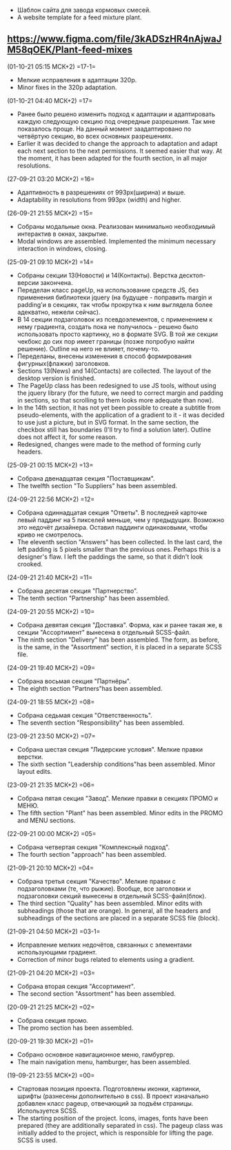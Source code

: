 - Шаблон сайта для завода кормовых смесей.
- A website template for a feed mixture plant.

https://www.figma.com/file/3kADSzHR4nAjwaJM58qOEK/Plant-feed-mixes
-----

(01-10-21 05:15 МСК+2) =17-1=
- Мелкие исправления в адаптации 320p.
- Minor fixes in the 320p adaptation.

(01-10-21 04:40 МСК+2) =17=
- Ранее было решено изменить подход к адаптации и адаптировать каждую следующую секцию под очередные разрешения. Так мне показалось проще. На данный момент заадаптировано по четвёртую секцию, во всех основных разрешениях.
- Earlier it was decided to change the approach to adaptation and adapt each next section to the next permissions. It seemed easier that way. At the moment, it has been adapted for the fourth section, in all major resolutions.


(27-09-21 03:20 МСК+2) =16=
- Адаптивность в разрешениях от 993px(ширина) и выше.
- Adaptability in resolutions from 993px (width) and higher.


(26-09-21 21:55 МСК+2) =15=
- Собраны модальные окна. Реализован минимально необходимый интерактив в окнах, закрытие.
- Modal windows are assembled. Implemented the minimum necessary interaction in windows, closing.


(25-09-21 09:10 МСК+2) =14=
- Собраны секции 13(Новости) и 14(Контакты). Верстка десктоп-версии закончена.
- Переделан класс pageUp, на использование средств JS, без применения библиотеки jquery (на будущее - поправить margin и padding'и в секциях, так чтобы прокрутка к ним выглядела более адекватно, нежели сейчас).
- В 14 секции подзаголовок из псевдоэлементов, с применением к нему градиента, создать пока не получилось - решено было использовать просто картинку, но в формате SVG. В той же секции чекбокс до сих пор имеет границы (позже попробую найти решение). Outline на него не влияет, почему-то. 
- Переделаны, внесены изменения в способ формирования фигурных(флажки) заголовков. 
- Sections 13(News) and 14(Contacts) are collected. The layout of the desktop version is finished.
- The PageUp class has been redesigned to use JS tools, without using the jquery library (for the future, we need to correct margin and padding in sections, so that scrolling to them looks more adequate than now).
- In the 14th section, it has not yet been possible to create a subtitle from pseudo-elements, with the application of a gradient to it - it was decided to use just a picture, but in SVG format. In the same section, the checkbox still has boundaries (I'll try to find a solution later). Outline does not affect it, for some reason.
- Redesigned, changes were made to the method of forming curly headers.


(25-09-21 00:15 МСК+2) =13=
- Собрана двенадцатая секция "Поставщикам".
- The twelfth section "To Suppliers" has been assembled.


(24-09-21 22:56 МСК+2) =12=
- Собрана одиннадцатая секция "Ответы". В последней карточке левый паддинг на 5 пикселей меньше, чем у предыдущих. Возможно это недочёт дизайнера. Оставил паддинги одинаковыми, чтобы криво не смотрелось.
- The eleventh section "Answers" has been collected. In the last card, the left padding is 5 pixels smaller than the previous ones. Perhaps this is a designer's flaw. I left the paddings the same, so that it didn't look crooked.


(24-09-21 21:40 МСК+2) =11=
- Собрана десятая секция "Партнерство".
- The tenth section "Partnership" has been assembled.


(24-09-21 20:55 МСК+2) =10=
- Собрана девятая секция "Доставка". Форма, как и ранее такая же, в секции "Ассортимент" вынесена в отдельный SCSS-файл.
- The ninth section "Delivery" has been assembled. The form, as before, is the same, in the "Assortment" section, it is placed in a separate SCSS file.


(24-09-21 19:40 МСК+2) =09=
- Собрана восьмая секция "Партнёры".
- The eighth section "Partners"has been assembled.


(24-09-21 18:55 МСК+2) =08=
- Собрана седьмая секция "Ответственность".
- The seventh section "Responsibility" has been assembled.


(23-09-21 23:50 МСК+2) =07=
- Собрана шестая секция "Лидерские условия". Мелкие правки верстки.
- The sixth section "Leadership conditions"has been assembled. Minor layout edits.


(23-09-21 21:35 МСК+2) =06=
- Собрана пятая секция "Завод". Мелкие правки в секциях ПРОМО и МЕНЮ.
- The fifth section "Plant" has been assembled. Minor edits in the PROMO and MENU sections.


(22-09-21 00:00 МСК+2) =05=
- Собрана четвертая секция "Комплексный подход".
- The fourth section "approach" has been assembled.


(21-09-21 20:10 МСК+2) =04=
- Собрана третья секция "Качество". Мелкие правки с подзаголовками (те, что рыжие). Вообще, все заголовки и подзаголовки секций вынесены в отдельный SCSS-файл(блок).
- The third section "Quality" has been assembled. Minor edits with subheadings (those that are orange). In general, all the headers and subheadings of the sections are placed in a separate SCSS file (block).


(21-09-21 04:50 МСК+2) =03-1=
- Исправление мелких недочётов, связанных с элементами использующими градиент.
- Correction of minor bugs related to elements using a gradient.


(21-09-21 04:20 МСК+2) =03=
- Собрана вторая секция "Ассортимент".
- The second section "Assortment" has been assembled.


(20-09-21 21:25 МСК+2) =02=
- Собрана секция промо.
- The promo section has been assembled.


(20-09-21 19:30 МСК+2) =01=
- Собрано основное навигационное меню, гамбургер.
- The main navigation menu, hamburger, has been assembled.


(19-09-21 23:55 МСК+2) =00=
- Стартовая позиция проекта. Подготовлены иконки, картинки, шрифты (разнесены дополнительно в css). В проект изначально добавлен класс pageup, отвечающий за подъём страницы. Используется SCSS.
- The starting position of the project. Icons, images, fonts have been prepared (they are additionally separated in css). The pageup class was initially added to the project, which is responsible for lifting the page. SCSS is used.
